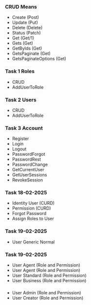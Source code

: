 ### CRUD Means
- Create (Post)
- Update (Put)
- Delete (Delete)
- Status (Patch)
- Get (Get/1)
- Gets (Get)
- GetByIds (Get)
- GetsPaginate (Get)
- GetsPaginateOptions (Get)

### Task 1 Roles 
- CRUD
- AddUserToRole

### Task 2 Users
- CRUD
- AddUserToRole

### Task 3 Account
- Register
- Login
- Logout
- PasswordForgot
- PasswordRest
- PasswordChange
- GetCurrentUser
- GetUserSessions
- RevokeSession









### Task 18-02-2025
- Identity User (CURD)
- Permission (CURD)
- Forgot Password
- Assign Roles to User

### Task 19-02-2025
- User Generic Normal 

### Task 19-02-2025
- User Agent (Role and Permission)
- User Agent (Role and Permission)
- User Standard (Role and Permission)
- User Business (Role and Permission)

###
- User Admin (Role and Permission)
- User Creator (Role and Permission)
